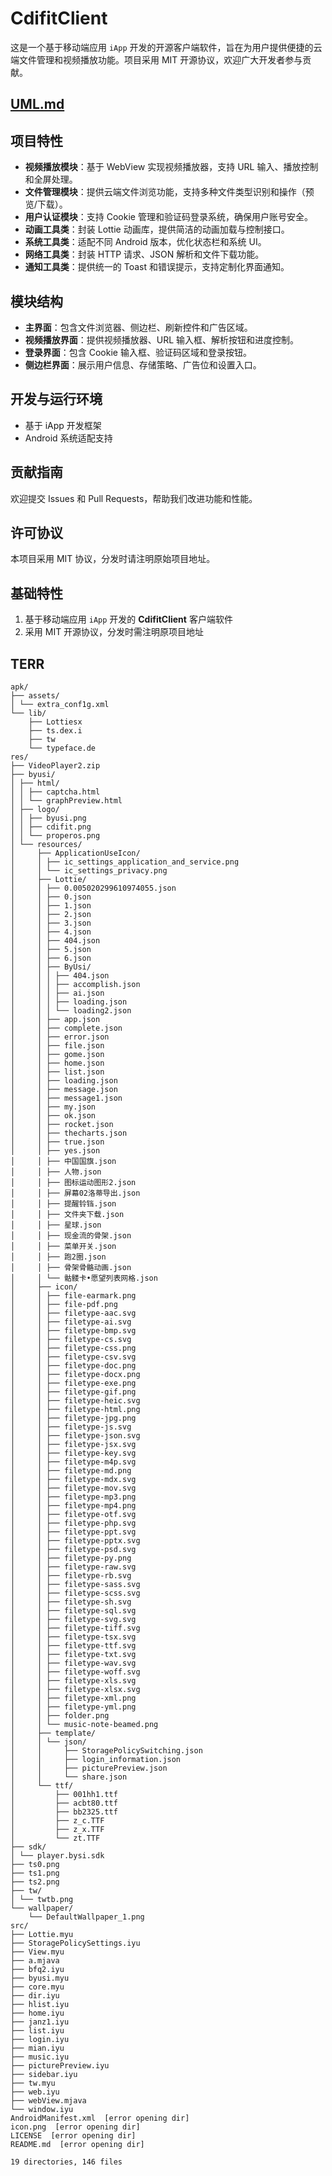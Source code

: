 # CdifitClient

这是一个基于移动端应用 `iApp` 开发的开源客户端软件，旨在为用户提供便捷的云端文件管理和视频播放功能。项目采用 MIT 开源协议，欢迎广大开发者参与贡献。

## [UML.md](UML.md)

## 项目特性
- **视频播放模块**：基于 WebView 实现视频播放器，支持 URL 输入、播放控制和全屏处理。
- **文件管理模块**：提供云端文件浏览功能，支持多种文件类型识别和操作（预览/下载）。
- **用户认证模块**：支持 Cookie 管理和验证码登录系统，确保用户账号安全。
- **动画工具类**：封装 Lottie 动画库，提供简洁的动画加载与控制接口。
- **系统工具类**：适配不同 Android 版本，优化状态栏和系统 UI。
- **网络工具类**：封装 HTTP 请求、JSON 解析和文件下载功能。
- **通知工具类**：提供统一的 Toast 和错误提示，支持定制化界面通知。

## 模块结构
- **主界面**：包含文件浏览器、侧边栏、刷新控件和广告区域。
- **视频播放界面**：提供视频播放器、URL 输入框、解析按钮和进度控制。
- **登录界面**：包含 Cookie 输入框、验证码区域和登录按钮。
- **侧边栏界面**：展示用户信息、存储策略、广告位和设置入口。

## 开发与运行环境
- 基于 iApp 开发框架
- Android 系统适配支持

## 贡献指南
欢迎提交 Issues 和 Pull Requests，帮助我们改进功能和性能。

## 许可协议
本项目采用 MIT 协议，分发时请注明原始项目地址。

## 基础特性
1. 基于移动端应用 `iApp` 开发的 **CdifitClient** 客户端软件
2. 采用 MIT 开源协议，分发时需注明原项目地址

## TERR
```tree
apk/
├── assets/
│ └── extra_conf1g.xml
└── lib/
    ├── Lottiesx
    ├── ts.dex.i
    ├── tw
    └── typeface.de
res/
├── VideoPlayer2.zip
├── byusi/
│ ├── html/
│ │ ├── captcha.html
│ │ └── graphPreview.html
│ ├── logo/
│ │ ├── byusi.png
│ │ ├── cdifit.png
│ │ └── properos.png
│ └── resources/
│     ├── ApplicationUseIcon/
│     │ ├── ic_settings_application_and_service.png
│     │ └── ic_settings_privacy.png
│     ├── Lottie/
│     │ ├── 0.005020299610974055.json
│     │ ├── 0.json
│     │ ├── 1.json
│     │ ├── 2.json
│     │ ├── 3.json
│     │ ├── 4.json
│     │ ├── 404.json
│     │ ├── 5.json
│     │ ├── 6.json
│     │ ├── ByUsi/
│     │ │ ├── 404.json
│     │ │ ├── accomplish.json
│     │ │ ├── ai.json
│     │ │ ├── loading.json
│     │ │ └── loading2.json
│     │ ├── app.json
│     │ ├── complete.json
│     │ ├── error.json
│     │ ├── file.json
│     │ ├── gome.json
│     │ ├── home.json
│     │ ├── list.json
│     │ ├── loading.json
│     │ ├── message.json
│     │ ├── message1.json
│     │ ├── my.json
│     │ ├── ok.json
│     │ ├── rocket.json
│     │ ├── thecharts.json
│     │ ├── true.json
│     │ ├── yes.json
│     │ ├── 中国国旗.json
│     │ ├── 人物.json
│     │ ├── 图标运动图形2.json
│     │ ├── 屏幕02洛蒂导出.json
│     │ ├── 提醒铃铛.json
│     │ ├── 文件夹下载.json
│     │ ├── 星球.json
│     │ ├── 现金流的骨架.json
│     │ ├── 菜单开关.json
│     │ ├── 跑2圈.json
│     │ ├── 骨架骨骼动画.json
│     │ └── 骷髅卡•愿望列表网格.json
│     ├── icon/
│     │ ├── file-earmark.png
│     │ ├── file-pdf.png
│     │ ├── filetype-aac.svg
│     │ ├── filetype-ai.svg
│     │ ├── filetype-bmp.svg
│     │ ├── filetype-cs.svg
│     │ ├── filetype-css.png
│     │ ├── filetype-csv.svg
│     │ ├── filetype-doc.png
│     │ ├── filetype-docx.png
│     │ ├── filetype-exe.png
│     │ ├── filetype-gif.png
│     │ ├── filetype-heic.svg
│     │ ├── filetype-html.png
│     │ ├── filetype-jpg.png
│     │ ├── filetype-js.svg
│     │ ├── filetype-json.svg
│     │ ├── filetype-jsx.svg
│     │ ├── filetype-key.svg
│     │ ├── filetype-m4p.svg
│     │ ├── filetype-md.png
│     │ ├── filetype-mdx.svg
│     │ ├── filetype-mov.svg
│     │ ├── filetype-mp3.png
│     │ ├── filetype-mp4.png
│     │ ├── filetype-otf.svg
│     │ ├── filetype-php.svg
│     │ ├── filetype-ppt.svg
│     │ ├── filetype-pptx.svg
│     │ ├── filetype-psd.svg
│     │ ├── filetype-py.png
│     │ ├── filetype-raw.svg
│     │ ├── filetype-rb.svg
│     │ ├── filetype-sass.svg
│     │ ├── filetype-scss.svg
│     │ ├── filetype-sh.svg
│     │ ├── filetype-sql.svg
│     │ ├── filetype-svg.svg
│     │ ├── filetype-tiff.svg
│     │ ├── filetype-tsx.svg
│     │ ├── filetype-ttf.svg
│     │ ├── filetype-txt.svg
│     │ ├── filetype-wav.svg
│     │ ├── filetype-woff.svg
│     │ ├── filetype-xls.svg
│     │ ├── filetype-xlsx.svg
│     │ ├── filetype-xml.png
│     │ ├── filetype-yml.png
│     │ ├── folder.png
│     │ └── music-note-beamed.png
│     ├── template/
│     │ └── json/
│     │     ├── StoragePolicySwitching.json
│     │     ├── login_information.json
│     │     ├── picturePreview.json
│     │     └── share.json
│     └── ttf/
│         ├── 001hh1.ttf
│         ├── acbt80.ttf
│         ├── bb2325.ttf
│         ├── z_c.TTF
│         ├── z_x.TTF
│         └── zt.TTF
├── sdk/
│ └── player.bysi.sdk
├── ts0.png
├── ts1.png
├── ts2.png
├── tw/
│ └── twtb.png
└── wallpaper/
    └── DefaultWallpaper_1.png
src/
├── Lottie.myu
├── StoragePolicySettings.iyu
├── View.myu
├── a.mjava
├── bfq2.iyu
├── byusi.myu
├── core.myu
├── dir.iyu
├── hlist.iyu
├── home.iyu
├── janz1.iyu
├── list.iyu
├── login.iyu
├── mian.iyu
├── music.iyu
├── picturePreview.iyu
├── sidebar.iyu
├── tw.myu
├── web.iyu
├── webView.mjava
└── window.iyu
AndroidManifest.xml  [error opening dir]
icon.png  [error opening dir]
LICENSE  [error opening dir]
README.md  [error opening dir]

19 directories, 146 files
```